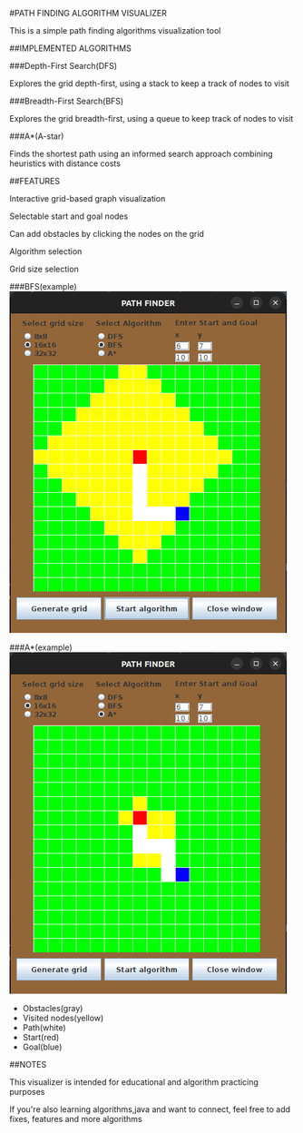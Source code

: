 #PATH FINDING ALGORITHM VISUALIZER

<p>This is a simple path finding algorithms visualization tool</p>

##IMPLEMENTED ALGORITHMS

###Depth-First Search(DFS)
<p>Explores the grid depth-first, using a stack to keep a track of nodes to visit</p>

###Breadth-First Search(BFS)
<p>Explores the grid breadth-first, using a queue to keep track of nodes to visit</p>

###A*(A-star)
<p>Finds the shortest path using an informed search approach combining heuristics with distance costs</p>

##FEATURES
<p>Interactive grid-based graph visualization</p>
<p>Selectable start and goal nodes</p>
<p>Can add obstacles by clicking the nodes on the grid</p>
<p>Algorithm selection</p>
<p>Grid size selection</p>

###BFS(example)
<img src="/src/main/resources/images/BFS.png">

###A*(example)
<img src="/src/main/resources/images/A-star.png"> 

<ul>
    <title>Displays:</title>
    <li>Obstacles(gray)</li>
    <li>Visited nodes(yellow)</li>
    <li>Path(white)</li>
    <li>Start(red)</li>
    <li>Goal(blue)</li>
</ul>

##NOTES
<p>This visualizer is intended for educational and algorithm practicing purposes</p>
<p>If you're also learning algorithms,java and want to connect, feel free to add fixes, features and more algorithms</p>
